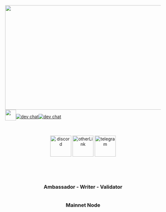 #
<div align="center">

<div id="header" align="center">
  <img src="https://media.giphy.com/media/lz3rrH6BvANfkCzKDt/giphy.gif" height="338" width="600"/>
</div>


<div align="center">
  <div style="display: flex; align-items: flex-start;">
 <img align="top" src="https://komarev.com/ghpvc/?username=Megumiiiiii&color=ff69b4&style=plastic&label=Visitors" height='35'/>
    

[![dev chat](https://discordapp.com/api/guilds/789009413976883220/widget.png?style=shield)](https://discord.gg/findora)

[![dev chat](https://discordapp.com/api/guilds/753398645507883099/widget.png?style=shield)]([https://discord.gg/findora](https://discord.gg/sarcophagus-community-753398645507883099))

<br />
<br />
  </div>
</div>

#
 <div align="center">
 
[<img align="center" src='https://user-images.githubusercontent.com/98658943/205914724-e13cb3c4-488f-40ba-9bc1-14de1248bae4.png' alt='discord' height='68'>](https://discordapp.com/users/873803230042263563) [<img align="center" src='https://user-images.githubusercontent.com/98658943/205915275-701e66b5-3c5b-4934-9136-bb7e52fed3c8.png' alt='otherLink' height='68'>](https://megumii.xyz)  [<img align="center" src='https://user-images.githubusercontent.com/98658943/205914646-7182af0d-7bf3-468d-bbde-8e23703e4aad.png' alt='telegram' height='68'>](https://t.me/KatouMegumii)

<br />
<br />
  </div>
</div>

#
<div align="center">
 
### Ambassador - Writer - Validator

  </div>
</div>

#
<div align="center">
  
### Mainnet Node

<img src='https://user-images.githubusercontent.com/98658943/205897599-400caf9f-24ee-44bd-b97b-3639c010d80b.png' alt='' heigth='100' />
 
</div>

#
<div align="center">
  
